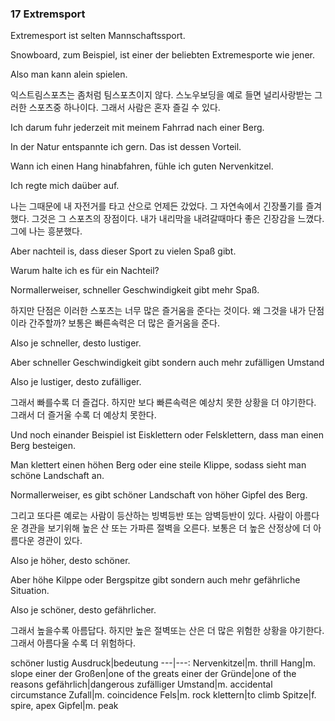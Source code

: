### 17 Extremsport

Extremesport ist selten Mannschaftssport.

Snowboard, zum Beispiel, ist einer der beliebten Extremesporte wie jener.

Also man kann alein spielen.

익스트림스포츠는 좀처럼 팀스포츠이지 않다. 스노우보딩을 예로 들면 널리사랑받는 그러한 스포츠중 하나이다. 그래서 사람은 혼자 즐길 수 있다.

Ich darum fuhr jederzeit mit meinem Fahrrad nach einer Berg.

In der Natur entspannte ich gern. Das ist dessen Vorteil.

Wann ich einen Hang hinabfahren, fühle ich guten Nervenkitzel.

Ich regte mich daüber auf.

나는 그때문에 내 자전거를 타고 산으로 언제든 갔었다. 그 자연속에서 긴장풀기를 즐겨 했다. 그것은 그 스포츠의 장점이다. 내가 내리막을 내려갈때마다 좋은 긴장감을 느꼈다. 그에 나는 흥분했다.

Aber nachteil is, dass dieser Sport zu vielen Spaß gibt.

Warum halte ich es für ein Nachteil?

Normallerweiser, schneller Geschwindigkeit gibt mehr Spaß.

하지만 단점은 이러한 스포츠는 너무 많은 즐거움을 준다는 것이다. 왜 그것을 내가 단점이라 간주할까? 보통은 빠른속력은 더 많은 즐거움을 준다. 

Also je schneller, desto lustiger.

Aber schneller Geschwindigkeit gibt sondern auch mehr zufälligen Umstand

Also je lustiger, desto zufälliger.

그래서 빠를수록 더 즐겁다. 하지만 보다 빠른속력은 예상치 못한 상황을 더 야기한다. 그래서 더 즐거울 수록 더 예상치 못한다.

Und noch einander Beispiel ist Eisklettern oder Felsklettern, dass man einen Berg besteigen.

Man klettert einen höhen Berg oder eine steile Klippe, sodass sieht man schöne Landschaft an.

Normallerweiser, es gibt schöner Landschaft von höher Gipfel des Berg.

그리고 또다른 예로는 사람이 등산하는 빙벽등반 또는 암벽등반이 있다. 사람이 아름다운 경관을 보기위해 높은 산 또는 가파른 절벽을 오른다. 보통은 더 높은 산정상에 더 아름다운 경관이 있다. 

Also je höher, desto schöner.

Aber höhe Kilppe oder Bergspitze gibt sondern auch mehr gefährliche Situation.
 
Also je schöner, desto gefährlicher.

그래서 높을수록 아름답다. 하지만 높은 절벽또는 산은 더 많은 위험한 상황을 야기한다. 그래서 아름다울 수록 더 위험하다.


schöner
lustig
Ausdruck|bedeutung
---|---:
Nervenkitzel|m. thrill
Hang|m. slope
einer der Großen|one of the greats
einer der Gründe|one of the reasons
gefährlich|dangerous
zufälliger Umstand|m. accidental circumstance
Zufall|m. coincidence
Fels|m. rock
klettern|to climb
Spitze|f. spire, apex
Gipfel|m. peak